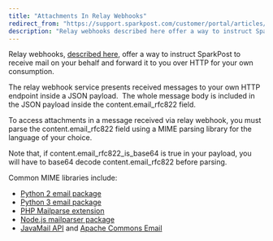 ```yaml
---
title: "Attachments In Relay Webhooks"
redirect_from: "https://support.sparkpost.com/customer/portal/articles/2472984-attachments-in-relay-webhooks"
description: "Relay webhooks described here offer a way to instruct Spark Post to receive mail on your behalf and forward it to you over HTTP for your own consumption The relay webhook service presents received messages to your own HTTP endpoint inside a JSON payload The whole message body is included..."
---
```


Relay webhooks, [described here](https://developers.sparkpost.com/api/relay-webhooks), offer a way to instruct SparkPost to receive mail on your behalf and forward it to you over HTTP for your own consumption.

The relay webhook service presents received messages to your own HTTP endpoint inside a JSON payload.  The whole message body is included in the JSON payload inside the content.email_rfc822 field.

To access attachments in a message received via relay webhook, you must parse the content.email_rfc822 field using a MIME parsing library for the language of your choice.

Note that, if content.email_rfc822_is_base64 is true in your payload, you will have to base64 decode content.email_rfc822 before parsing.

Common MIME libraries include:

*   [Python 2 email package](https://docs.python.org/2/library/email.html)
*   [Python 3 email package](https://docs.python.org/3/library/email.html)
*   [PHP Mailparse extension](http://php.net/manual/en/book.mailparse.php)
*   [Node.js mailparser package](https://www.npmjs.com/package/mailparser)
*   [JavaMail API](https://java.net/projects/javamail/pages/Home) and [Apache Commons Email](http://commons.apache.org/proper/commons-email/)